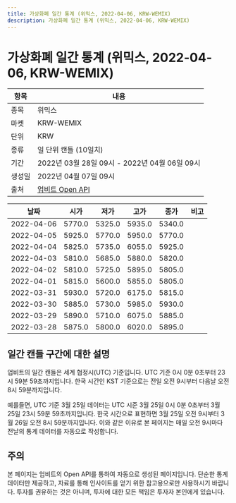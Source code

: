 ```yaml
---
title: 가상화폐 일간 통계 (위믹스, 2022-04-06, KRW-WEMIX)
description: 가상화폐 일간 통계 (위믹스, 2022-04-06, KRW-WEMIX)
---
```



가상화폐 일간 통계 (위믹스, 2022-04-06, KRW-WEMIX)
===

|항목|내용|
|--|--|
|종목|위믹스|
|마켓|KRW-WEMIX|
|단위|KRW|
|종류|일 단위 캔들 (10일치)|
|기간|2022년 03월 28일 09시 - 2022년 04월 06일 09시|
|생성일|2022년 04월 07일 09시|
|출처|[업비트 Open API](https://docs.upbit.com)|


|날짜|시가|저가|고가|종가|비고|
|--|--|--|--|--|--|
|2022-04-06|5770.0|5325.0|5935.0|5340.0|    |
|2022-04-05|5925.0|5770.0|5950.0|5770.0|    |
|2022-04-04|5825.0|5735.0|6055.0|5925.0|    |
|2022-04-03|5810.0|5685.0|5880.0|5820.0|    |
|2022-04-02|5810.0|5725.0|5895.0|5805.0|    |
|2022-04-01|5815.0|5600.0|5855.0|5805.0|    |
|2022-03-31|5930.0|5720.0|6175.0|5815.0|    |
|2022-03-30|5885.0|5730.0|5985.0|5930.0|    |
|2022-03-29|5890.0|5710.0|6075.0|5885.0|    |
|2022-03-28|5875.0|5800.0|6020.0|5895.0|    |


일간 캔들 구간에 대한 설명
---


업비트의 일간 캔들은 세계 협정시(UTC) 기준입니다. 
UTC 기준 0시 0분 0초부터 23시 59분 59초까지입니다. 
한국 시간인 KST 기준으로는 전일 오전 9시부터 다음날 오전 8시 59분까지입니다. 


예를들면, UTC 기준 3월 25일 데이터는 UTC 시준 3월 25일 0시 0분 0초부터 3월 25일 23시 59분 59초까지입니다. 
한국 시간으로 표현하면 3월 25일 오전 9시부터 3월 26일 오전 8시 59분까지입니다. 
이와 같은 이유로 본 페이지는 매일 오전 9시마다 전날의 통계 데이터를 자동으로 작성합니다. 


주의
---


본 페이지는 업비트의 Open API를 통하여 자동으로 생성된 페이지입니다. 
단순한 통계 데이터만 제공하고, 자료를 통해 인사이트를 얻기 위한 참고용으로만 사용하시기 바랍니다. 
투자를 권유하는 것은 아니며, 투자에 대한 모든 책임은 투자자 본인에게 있습니다. 
